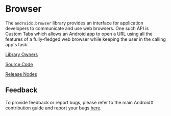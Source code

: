 # Browser

The `androidx.browser` library provides an interface for application developers
to communicate and use web browsers.
One such API is Custom Tabs which allows an Android app to open a URL using
all the features of a fully-fledged web browser while keeping the user in the
calling app's task.

[Library Owners](OWNERS)

[Source Code](https://android.googlesource.com/platform/frameworks/support/+/androidx-master-dev/browser/)

[Release Nodes](https://developer.android.com/jetpack/androidx/releases/browser)

## Feedback
To provide feedback or report bugs, please refer to the main AndroidX
contribution guide and report your bugs
[here](https://issuetracker.google.com/issues/new?component=460372).
